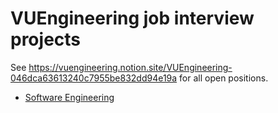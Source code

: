 # VUEngineering job interview projects

See https://vuengineering.notion.site/VUEngineering-046dca63613240c7955be832dd94e19a for all open positions.

* [Software Engineering](./software-engineering/README.md)
